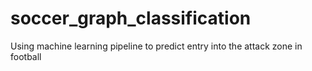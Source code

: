 # soccer_graph_classification
Using machine learning pipeline to predict entry into the attack zone in football
